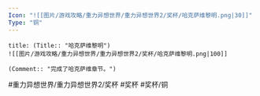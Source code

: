 ```yaml
---
Icon: "![[图片/游戏攻略/重力异想世界/重力异想世界2/奖杯/哈克萨维黎明.png|30]]"
Type: "铜"
---
```

```ad-common-bronze-trophy
title: (Title:: "哈克萨维黎明")
![[图片/游戏攻略/重力异想世界/重力异想世界2/奖杯/哈克萨维黎明.png|100]]

(Comment:: "完成了哈克萨维章节。")
```

#重力异想世界/重力异想世界2/奖杯 #奖杯 #奖杯/铜
